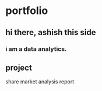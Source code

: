# portfolio
## hi there, ashish this side

### i am a data analytics.

## project

share market analysis report
